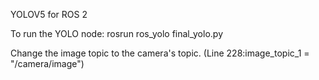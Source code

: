 YOLOV5 for ROS 2

To run the YOLO node: rosrun ros_yolo final_yolo.py

Change the image topic to the camera's topic. (Line 228:image_topic_1 = "/camera/image")
